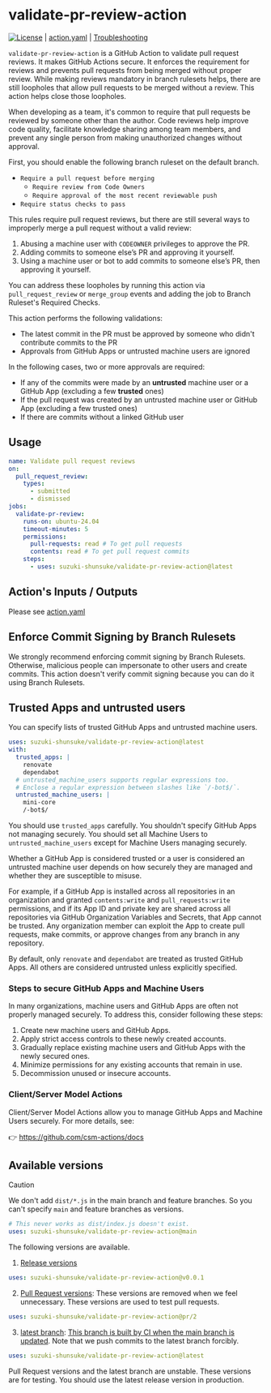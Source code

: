 # validate-pr-review-action

[![License](http://img.shields.io/badge/license-mit-blue.svg?style=flat-square)](https://raw.githubusercontent.com/suzuki-shunsuke/validate-pr-review-action/main/LICENSE) | [action.yaml](action.yaml) | [Troubleshooting](docs/trouble-shooting.md)

`validate-pr-review-action` is a GitHub Action to validate pull request reviews.
It makes GitHub Actions secure.
It enforces the requirement for reviews and prevents pull requests from being merged without proper review.
While making reviews mandatory in branch rulesets helps, there are still loopholes that allow pull requests to be merged without a review.
This action helps close those loopholes.

When developing as a team, it's common to require that pull requests be reviewed by someone other than the author.
Code reviews help improve code quality, facilitate knowledge sharing among team members, and prevent any single person from making unauthorized changes without approval.

First, you should enable the following branch ruleset on the default branch.

- `Require a pull request before merging`
  - `Require review from Code Owners`
  - `Require approval of the most recent reviewable push`
- `Require status checks to pass`

This rules require pull request reviews, but there are still several ways to improperly merge a pull request without a valid review:

1. Abusing a machine user with `CODEOWNER` privileges to approve the PR.
2. Adding commits to someone else’s PR and approving it yourself.
3. Using a machine user or bot to add commits to someone else’s PR, then approving it yourself.

You can address these loopholes by running this action via `pull_request_review` or `merge_group` events and adding the job to Branch Ruleset's Required Checks.

This action performs the following validations:

- The latest commit in the PR must be approved by someone who didn't contribute commits to the PR
- Approvals from GitHub Apps or untrusted machine users are ignored

In the following cases, two or more approvals are required:

- If any of the commits were made by an **untrusted** machine user or a GitHub App (excluding a few **trusted** ones)
- If the pull request was created by an untrusted machine user or GitHub App (excluding a few trusted ones)
- If there are commits without a linked GitHub user

## Usage

```yaml
name: Validate pull request reviews
on:
  pull_request_review:
    types:
      - submitted
      - dismissed
jobs:
  validate-pr-review:
    runs-on: ubuntu-24.04
    timeout-minutes: 5
    permissions:
      pull-requests: read # To get pull requests
      contents: read # To get pull request commits
    steps:
      - uses: suzuki-shunsuke/validate-pr-review-action@latest
```

## Action's Inputs / Outputs

Please see [action.yaml](action.yaml)

## Enforce Commit Signing by Branch Rulesets

We strongly recommend enforcing commit signing by Branch Rulesets.
Otherwise, malicious people can impersonate to other users and create commits.
This action doesn't verify commit signing because you can do it using Branch Rulesets.

## Trusted Apps and untrusted users

You can specify lists of trusted GitHub Apps and untrusted machine users.

```yaml
uses: suzuki-shunsuke/validate-pr-review-action@latest
with:
  trusted_apps: |
    renovate
    dependabot
  # untrusted_machine_users supports regular expressions too.
  # Enclose a regular expression between slashes like `/-bot$/`.
  untrusted_machine_users: |
    mini-core
    /-bot$/
```

You should use `trusted_apps` carefully.
You shouldn't specify GitHub Apps not managing securely.
You should set all Machine Users to `untrusted_machine_users` except for Machine Users managing securely.

Whether a GitHub App is considered trusted or a user is considered an untrusted machine user depends on how securely they are managed and whether they are susceptible to misuse.

For example, if a GitHub App is installed across all repositories in an organization and granted `contents:write` and `pull_requests:write` permissions, and if its App ID and private key are shared across all repositories via GitHub Organization Variables and Secrets, that App cannot be trusted.
Any organization member can exploit the App to create pull requests, make commits, or approve changes from any branch in any repository.

By default, only `renovate` and `dependabot` are treated as trusted GitHub Apps.
All others are considered untrusted unless explicitly specified.

### Steps to secure GitHub Apps and Machine Users

In many organizations, machine users and GitHub Apps are often not properly managed securely.
To address this, consider following these steps:

1. Create new machine users and GitHub Apps.
1. Apply strict access controls to these newly created accounts.
1. Gradually replace existing machine users and GitHub Apps with the newly secured ones.
1. Minimize permissions for any existing accounts that remain in use.
1. Decommission unused or insecure accounts.

### Client/Server Model Actions

Client/Server Model Actions allow you to manage GitHub Apps and Machine Users securely.
For more details, see:

👉 https://github.com/csm-actions/docs

## Available versions

> [!CAUTION]
> We don't add `dist/*.js` in the main branch and feature branches.
> So you can't specify `main` and feature branches as versions.
>
> ```yaml
> # This never works as dist/index.js doesn't exist.
> uses: suzuki-shunsuke/validate-pr-review-action@main
> ```

The following versions are available.

1. [Release versions](https://github.com/suzuki-shunsuke/validate-pr-review-action/releases)

```yaml
uses: suzuki-shunsuke/validate-pr-review-action@v0.0.1
```

2. [Pull Request versions](https://github.com/suzuki-shunsuke/validate-pr-review-action/branches/all?query=pr%2F&lastTab=overview): These versions are removed when we feel unnecessary. These versions are used to test pull requests.

```yaml
uses: suzuki-shunsuke/validate-pr-review-action@pr/2
```

3. [latest branch](https://github.com/suzuki-shunsuke/validate-pr-review-action/tree/latest): [This branch is built by CI when the main branch is updated](https://github.com/suzuki-shunsuke/validate-pr-review-action/blob/latest/.github/workflows/main.yaml). Note that we push commits to the latest branch forcibly.

```yaml
uses: suzuki-shunsuke/validate-pr-review-action@latest
```

Pull Request versions and the latest branch are unstable.
These versions are for testing.
You should use the latest release version in production.
